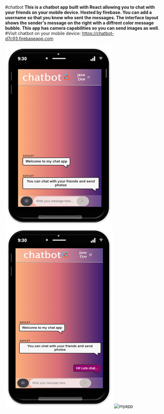 #chatbot 
**This is a chatbot app built with React allowing you to chat with your friends on your mobile device. Hosted by firebase. You can add a username so that you know who sent the messages. The interface layout shows the sender's message on the right with a diffrent color message bubble.  This app has camera capabilities so you can send images as well.** 
#Visit chatbot on your mobile device: https://chatbot-d7c93.firebaseapp.com

![myapp](chatapp2.png)
![myapp](chatapp3.png)
![myapp](chatapp.jpg.png)


